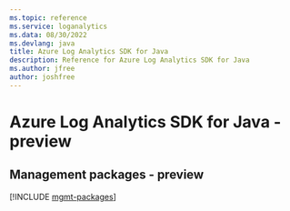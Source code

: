 ```yaml
---
ms.topic: reference
ms.service: loganalytics
ms.data: 08/30/2022
ms.devlang: java
title: Azure Log Analytics SDK for Java
description: Reference for Azure Log Analytics SDK for Java
ms.author: jfree
author: joshfree
---
```

# Azure Log Analytics SDK for Java - preview

## Management packages - preview
[!INCLUDE [mgmt-packages](log-analytics-mgmt-index.md)]